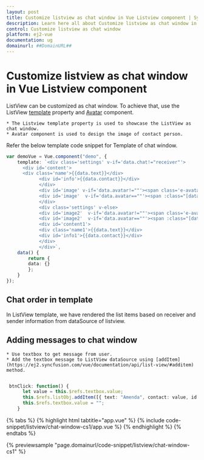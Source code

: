 ```yaml
---
layout: post
title: Customize listview as chat window in Vue Listview component | Syncfusion
description: Learn here all about Customize listview as chat window in Syncfusion Vue Listview component of Syncfusion Essential JS 2 and more.
control: Customize listview as chat window 
platform: ej2-vue
documentation: ug
domainurl: ##DomainURL##
---
```


# Customize listview as chat window in Vue Listview component

ListView can be customized as chat window. To achieve that, use the ListView [template](https://ej2.syncfusion.com/vue/documentation/api/list-view/#template) property and [Avatar](https://ej2.syncfusion.com/vue/documentation/avatar/getting-started) component.

    * The Listview template property is used to showcase the ListView as chat window.
    * Avatar component is used to design the image of contact person.

Refer the below template code snippet for Template of chat window.

```ts
var demoVue = Vue.component("demo", {
    template: `<div class='settings' v-if='data.chat!="receiver"'>
      <div id='content'>
      <div class='name'>{{data.text}}</div>
            <div id='info'>{{data.contact}}</div>
            </div>
            <div id='image' v-if='data.avatar!=""'><span class='e-avatar img1 e-avatar-circle'>{{data.avatar}}</span></div>
            <div id='image'  v-if='data.avatar==""'><span :class="[data.pic + ' img1 e-avatar e-avatar-circle']"> </span></div>
            </div>
            <div class='settings' v-else>
            <div id='image2'  v-if='data.avatar!=""'><span class='e-avatar img2 e-avatar-circle'>{{data.avatar}}</span></div>
            <div id='image2'  v-if='data.avatar==""'><span :class="[data.pic +' img2 e-avatar e-avatar-circle']"> </span></div>
            <div id='content1'>
            <div class='name1'>{{data.text}}</div>
            <div id='info1'>{{data.contact}}</div>
            </div>
            </div>`,
    data() {
        return {
        data: {}
        };
    }
});
```

## Chat order in template

In ListView template, we have rendered the list items based on receiver and sender information from dataSource of listview.

## Adding messages to chat window

    * Use textbox to get message from user.
    * Add the textbox message to ListView dataSource using [addItem](https://ej2.syncfusion.com/vue/documentation/api/list-view/#additem) method.

```ts

 btnClick: function() {
      let value = this.$refs.textbox.value;
      this.$refs.listObj.addItem([{ text: "Amenda", contact: value, id: "2", avatar: "A", pic: "", chat: "receiver" }]);
      this.$refs.textbox.value = "";
    }

```

{% tabs %}
{% highlight html tabtitle="app.vue" %}
{% include code-snippet/listview/chat-window-cs1/app.vue %}
{% endhighlight %}
{% endtabs %}
        
{% previewsample "page.domainurl/code-snippet/listview/chat-window-cs1" %}

